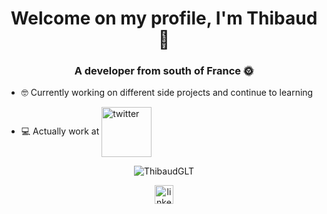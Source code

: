 <h1 align="center">Welcome on my profile, I'm Thibaud 👋</h1>
<h3 align="center">A developer from south of France 🌞</h3>

- 🤓 Currently working on different side projects and continue to learning

- 💻 Actually work at <a href="https://github.com/biblibre" target="blank"><img align="center" src="https://avatars.githubusercontent.com/u/1125540?s=200&v=4" alt="twitter" height="80" width="80" /></a>

<p align="center"><img src="https://github-readme-stats.vercel.app/api?username=ThibaudGLT&show_icons=true&theme=gotham" alt="ThibaudGLT"/></p>
<p align="center">
<a href="https://linkedin.com/in/thibaud-g" target="blank"><img align="center" src="https://cdn.jsdelivr.net/npm/simple-icons@3.0.1/icons/linkedin.svg" alt="linkedin" height="30" width="30" /></a>
</p>
